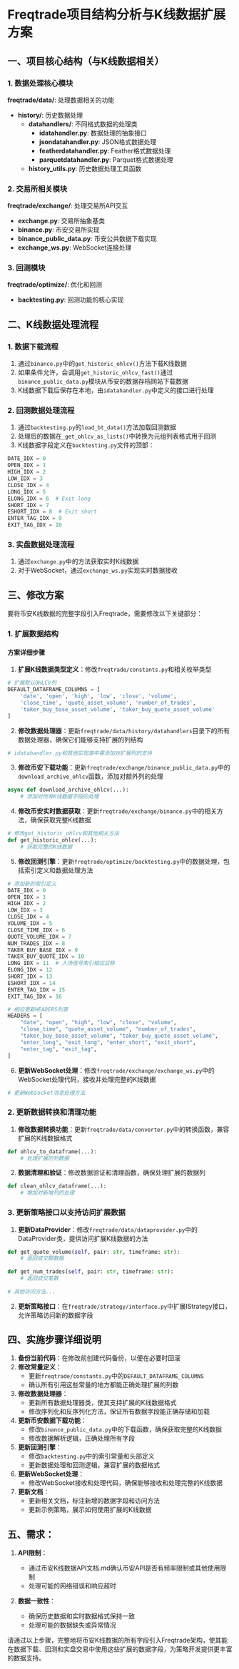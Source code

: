 # Freqtrade项目结构分析与K线数据扩展方案

## 一、项目核心结构（与K线数据相关）

### 1. 数据处理核心模块

**freqtrade/data/**: 处理数据相关的功能
- **history/**: 历史数据处理
  - **datahandlers/**: 不同格式数据的处理类
    - **idatahandler.py**: 数据处理的抽象接口
    - **jsondatahandler.py**: JSON格式数据处理
    - **featherdatahandler.py**: Feather格式数据处理
    - **parquetdatahandler.py**: Parquet格式数据处理
  - **history_utils.py**: 历史数据处理工具函数

### 2. 交易所相关模块

**freqtrade/exchange/**: 处理交易所API交互
- **exchange.py**: 交易所抽象基类
- **binance.py**: 币安交易所实现
- **binance_public_data.py**: 币安公共数据下载实现
- **exchange_ws.py**: WebSocket连接处理

### 3. 回测模块

**freqtrade/optimize/**: 优化和回测
- **backtesting.py**: 回测功能的核心实现

## 二、K线数据处理流程

### 1. 数据下载流程

1. 通过`binance.py`中的`get_historic_ohlcv()`方法下载K线数据
2. 如果条件允许，会调用`get_historic_ohlcv_fast()`通过`binance_public_data.py`模块从币安的数据存档网站下载数据
3. K线数据下载后保存在本地，由`idatahandler.py`中定义的接口进行处理

### 2. 回测数据处理流程

1. 通过`backtesting.py`的`load_bt_data()`方法加载回测数据
2. 处理后的数据在`_get_ohlcv_as_lists()`中转换为元组列表格式用于回测
3. K线数据字段定义在`backtesting.py`文件的顶部：
```python
DATE_IDX = 0
OPEN_IDX = 1
HIGH_IDX = 2
LOW_IDX = 3
CLOSE_IDX = 4
LONG_IDX = 5
ELONG_IDX = 6  # Exit long
SHORT_IDX = 7
ESHORT_IDX = 8  # Exit short
ENTER_TAG_IDX = 9
EXIT_TAG_IDX = 10
```

### 3. 实盘数据处理流程

1. 通过`exchange.py`中的方法获取实时K线数据
2. 对于WebSocket，通过`exchange_ws.py`实现实时数据接收

## 三、修改方案

要将币安K线数据的完整字段引入Freqtrade，需要修改以下关键部分：

### 1. 扩展数据结构

#### 方案详细步骤

1. **扩展K线数据类型定义**：修改`freqtrade/constants.py`和相关枚举类型

```python
# 扩展默认OHLCV列
DEFAULT_DATAFRAME_COLUMNS = [
    'date', 'open', 'high', 'low', 'close', 'volume',
    'close_time', 'quote_asset_volume', 'number_of_trades',
    'taker_buy_base_asset_volume', 'taker_buy_quote_asset_volume'
]
```

2. **修改数据处理器**：更新`freqtrade/data/history/datahandlers`目录下的所有数据处理器，确保它们能够支持扩展的列结构

```python
# idatahandler.py和其他实现类中需添加对扩展列的支持
```

3. **修改币安下载功能**：更新`freqtrade/exchange/binance_public_data.py`中的`download_archive_ohlcv`函数，添加对额外列的处理

```python
async def download_archive_ohlcv(...):
    # 添加对所有K线数据字段的处理
```

4. **修改币安实时数据获取**：更新`freqtrade/exchange/binance.py`中的相关方法，确保获取完整K线数据

```python
# 修改get_historic_ohlcv和其他相关方法
def get_historic_ohlcv(...):
    # 获取完整的K线数据
```

5. **修改回测引擎**：更新`freqtrade/optimize/backtesting.py`中的数据处理，包括索引定义和数据处理方法

```python
# 添加新的索引定义
DATE_IDX = 0
OPEN_IDX = 1
HIGH_IDX = 2
LOW_IDX = 3
CLOSE_IDX = 4
VOLUME_IDX = 5
CLOSE_TIME_IDX = 6
QUOTE_VOLUME_IDX = 7
NUM_TRADES_IDX = 8
TAKER_BUY_BASE_IDX = 9
TAKER_BUY_QUOTE_IDX = 10
LONG_IDX = 11  # 入场信号索引相应后移
ELONG_IDX = 12
SHORT_IDX = 13
ESHORT_IDX = 14
ENTER_TAG_IDX = 15
EXIT_TAG_IDX = 16

# 相应更新HEADERS列表
HEADERS = [
    "date", "open", "high", "low", "close", "volume",
    "close_time", "quote_asset_volume", "number_of_trades",
    "taker_buy_base_asset_volume", "taker_buy_quote_asset_volume",
    "enter_long", "exit_long", "enter_short", "exit_short",
    "enter_tag", "exit_tag",
]
```

6. **更新WebSocket处理**：修改`freqtrade/exchange/exchange_ws.py`中的WebSocket处理代码，接收并处理完整的K线数据

```python
# 更新WebSocket消息处理方法
```

### 2. 更新数据转换和清理功能

1. **修改数据转换功能**：更新`freqtrade/data/converter.py`中的转换函数，兼容扩展的K线数据格式

```python
def ohlcv_to_dataframe(...):
    # 处理扩展的列数据
```

2. **数据清理和验证**：修改数据验证和清理函数，确保处理扩展的数据列

```python
def clean_ohlcv_dataframe(...):
    # 增加对新增列的处理
```

### 3. 更新策略接口以支持访问扩展数据

1. **更新DataProvider**：修改`freqtrade/data/dataprovider.py`中的DataProvider类，提供访问扩展K线数据的方法

```python
def get_quote_volume(self, pair: str, timeframe: str):
    # 返回成交额数据
    
def get_num_trades(self, pair: str, timeframe: str):
    # 返回成交笔数
    
# 其他访问方法...
```

2. **更新策略接口**：在`freqtrade/strategy/interface.py`中扩展IStrategy接口，允许策略访问新的数据字段

## 四、实施步骤详细说明

1. **备份当前代码**：在修改前创建代码备份，以便在必要时回滚
2. **修改常量定义**：
   - 更新`freqtrade/constants.py`中的`DEFAULT_DATAFRAME_COLUMNS`
   - 确认所有引用这些常量的地方都能正确处理扩展的列数
3. **修改数据处理器**：
   - 更新所有数据处理器类，使其支持扩展的K线数据格式
   - 修改序列化和反序列化方法，保证所有数据字段能正确存储和加载
4. **更新币安数据下载功能**：
   - 修改`binance_public_data.py`中的下载函数，确保获取完整的K线数据
   - 修改数据解析逻辑，正确处理所有字段
5. **更新回测引擎**：
   - 修改`backtesting.py`中的索引常量和头部定义
   - 更新数据处理和回测逻辑，兼容扩展的数据格式
6. **更新WebSocket处理**：
   - 修改WebSocket接收和处理代码，确保能够接收和处理完整的K线数据
8. **更新文档**：
   - 更新相关文档，标注新增的数据字段和访问方法
   - 更新示例策略，展示如何使用扩展的K线数据

## 五、需求：



1. **API限制**：
   - 通过币安K线数据API文档.md确认币安API是否有频率限制或其他使用限制
   - 处理可能的网络错误和响应超时

2. **数据一致性**：
   - 确保历史数据和实时数据格式保持一致
   - 处理可能的数据缺失或异常情况

请通过以上步骤，完整地将币安K线数据的所有字段引入Freqtrade架构，使其能在数据下载、回测和实盘交易中使用这些扩展的数据字段，为策略开发提供更丰富的数据支持。
